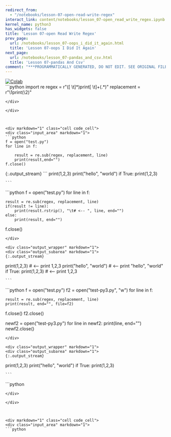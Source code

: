 ```yaml
---
redirect_from:
  - "/notebooks/lesson-07-open-read-write-regex"
interact_link: content/notebooks/lesson_07-open_read_write_regex.ipynb
kernel_name: python3
has_widgets: false
title: 'Lesson 07-open Read Write Regex'
prev_page:
  url: /notebooks/lesson_07-oops_i_did_it_again.html
  title: 'Lesson 07-oops I Did It Again'
next_page:
  url: /notebooks/lesson_07-pandas_and_csv.html
  title: 'Lesson 07-pandas And Csv'
comment: "***PROGRAMMATICALLY GENERATED, DO NOT EDIT. SEE ORIGINAL FILES IN /content***"
---
```

<a href="https://colab.research.google.com/github/aviadr1/learn-python/blob/master/live%20class%20demonstrations/lesson%2007%20-%20open%2C%20read%2C%20write%2C%20regex.ipynb" target="_blank">
<img src="https://colab.research.google.com/assets/colab-badge.svg" 
     title="Open this file in Google Colab" alt="Colab"/>
</a>




<div markdown="1" class="cell code_cell">
<div class="input_area" markdown="1">
```python
import re
regex = r"([ \t]*)print[ \t]+(.*)"
replacement = r"\1print(\2)"

```
</div>

</div>



<div markdown="1" class="cell code_cell">
<div class="input_area" markdown="1">
```python
f = open("test.py")
for line in f:
    
    result = re.sub(regex, replacement, line)
    print(result,end="")
f.close()

```
</div>

<div class="output_wrapper" markdown="1">
<div class="output_subarea" markdown="1">
{:.output_stream}
```
print(1,2,3)
print("hello", "world")
if True:
	print(1,2,3)

	```
</div>
</div>
</div>



<div markdown="1" class="cell code_cell">
<div class="input_area" markdown="1">
```python
f = open("test.py")
for line in f:
    
    result = re.sub(regex, replacement, line)
    if(result != line):
        print(result.rstrip(), "\t# <-- ", line, end="")
    else:
        print(result, end="")

f.close()

```
</div>

<div class="output_wrapper" markdown="1">
<div class="output_subarea" markdown="1">
{:.output_stream}
```
print(1,2,3) 	# <--  print 1,2,3
print("hello", "world") 	# <--  print "hello", "world"
if True:
	print(1,2,3) 	# <--  	print 1,2,3

	```
</div>
</div>
</div>



<div markdown="1" class="cell code_cell">
<div class="input_area" markdown="1">
```python
f = open("test.py")
f2 = open("test-py3.py", "w")
for line in f:
    
    result = re.sub(regex, replacement, line)
    print(result, end="", file=f2)

f.close()
f2.close()

newf2 = open("test-py3.py")
for line in newf2:
    print(line, end="")
newf2.close()

```
</div>

<div class="output_wrapper" markdown="1">
<div class="output_subarea" markdown="1">
{:.output_stream}
```
print(1,2,3)
print("hello", "world")
if True:
	print(1,2,3)

	```
</div>
</div>
</div>



<div markdown="1" class="cell code_cell">
<div class="input_area" markdown="1">
```python



```
</div>

</div>



<div markdown="1" class="cell code_cell">
<div class="input_area" markdown="1">
```python



```
</div>

</div>

